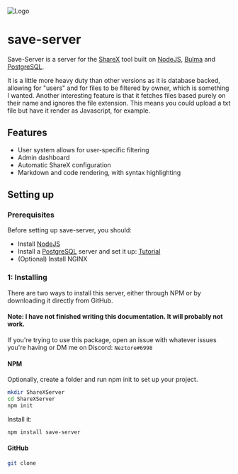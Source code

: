 ![Logo](https://i.nezto.re/fFskc6.png)
# save-server
Save-Server is a server for the [ShareX](https://getsharex.com/) tool built on [NodeJS](https://nodejs.org/en/), [Bulma](https://bulma.io) and [PostgreSQL](https://www.postgresql.org/).

It is a little more heavy duty than other versions as it is database backed, allowing for "users" and for files to be filtered by owner, which is something I wanted.
Another interesting feature is that it fetches files based purely on their name and ignores the file extension. This means you could upload a txt file but have it render as Javascript, for example. 

## Features
- User system allows for user-specific filtering
- Admin dashboard
- Automatic ShareX configuration
- Markdown and code rendering, with syntax highlighting

## Setting up
### Prerequisites
Before setting up save-server, you should:
- Install [NodeJS](https://nodejs.org/en/)
- Install a [PostgreSQL](https://www.postgresql.org/) server and set it up: [Tutorial](https://www.digitalocean.com/community/tutorials/how-to-install-and-use-postgresql-on-ubuntu-18-04)
- (Optional) Install NGINX

### 1: Installing
There are two ways to install this server, either through NPM or by downloading it directly from GitHub.


#### Note: I have not finished writing this documentation. It will probably not work.
If you're trying to use this package, open an issue with whatever issues you're having or DM me on Discord: `Neztore#6998`
#### NPM
Optionally, create a folder and run npm init to set up your project.
```Bash
mkdir ShareXServer
cd ShareXServer
npm init
``` 
Install it:
```bash
npm install save-server
```

#### GitHub
```bash
git clone 
```
